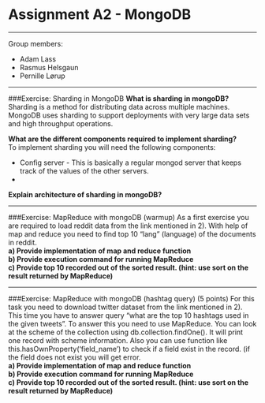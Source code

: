 # Assignment A2 - MongoDB

___

Group members:

* Adam Lass
* Rasmus Helsgaun
* Pernille Lørup

___


###Exercise: Sharding in MongoDB
**What is sharding in mongoDB?**  
Sharding is a method for distributing data across multiple machines. MongoDB uses sharding to support deployments with very large data sets and high throughput operations.

**What are the different components required to implement sharding?**  
To implement sharding you will need the following components:  

* Config server - This is basically a regular mongod server that keeps track of the values of the other servers. 
* 

**Explain architecture of sharding in mongoDB?**



___


###Exercise: MapReduce with mongoDB (warmup)
As a first exercise you are required to load reddit data from the link mentioned in 2). With help of map and reduce you need to find top 10 “lang” (language) of the documents in reddit.  
**a) Provide implementation of map and reduce function**  
**b) Provide execution command for running MapReduce**  
**c) Provide top 10 recorded out of the sorted result. (hint: use sort on the result returned by MapReduce)**  

___

###Exercise: MapReduce with mongoDB (hashtag query) (5 points)
For this task you need to download twitter dataset from the link mentioned in 2). This time you have to answer query “what are the top 10 hashtags used in the given tweets”. To answer this you need to use MapReduce. You can look at the scheme of the collection using db.collection.findOne(). It will print one record with scheme information. Also you can use function like this.hasOwnProperty(‘field_name’) to check if a field exist in the record. (if the field does not exist you will get error.  
**a) Provide implementation of map and reduce function**  
**b) Provide execution command for running MapReduce**  
**c) Provide top 10 recorded out of the sorted result. (hint: use sort on the result returned by MapReduce)** 
